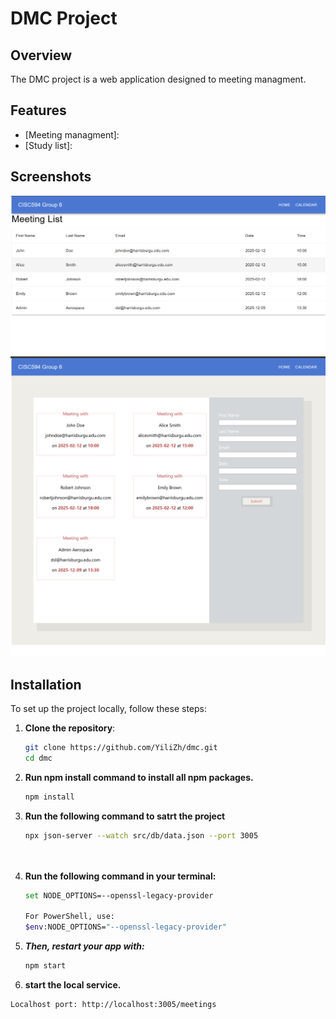 # DMC Project

## Overview

The DMC project is a web application designed to meeting managment.

## Features

- [Meeting managment]:
- [Study list]:

## Screenshots

![Screenshot 1](/screenshot-1.png)  
![Screenshot 2](/screenshot-2.png)

## Installation

To set up the project locally, follow these steps:

1. **Clone the repository**:
   ```bash
   git clone https://github.com/YiliZh/dmc.git
   cd dmc

2. **Run npm install command to install all npm packages.**
   ```bash
   npm install

3. **Run the following command to satrt the project**
   ```bash
   npx json-server --watch src/db/data.json --port 3005

 

4. **Run the following command in your terminal:**
   ```bash
   set NODE_OPTIONS=--openssl-legacy-provider

   For PowerShell, use:
   $env:NODE_OPTIONS="--openssl-legacy-provider"

5. ***Then, restart your app with:***
   ```bash
   npm start

6.  **start the local service.**
   ```bash
   Localhost port: http://localhost:3005/meetings


